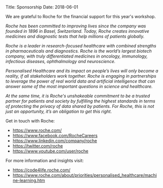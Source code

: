 Title: Sponsorship
Date: 2018-06-01

We are grateful to Roche for the financial support for this year's workshop.

<i>Roche has been committed to improving lives since the company was founded in 1896 in Basel, Switzerland. Today, Roche creates innovative medicines and diagnostic tests that help millions of patients globally.

Roche is a leader in research-focused healthcare with combined strengths in pharmaceuticals and diagnostics. Roche is the world’s largest biotech company, with truly differentiated medicines in oncology, immunology, infectious diseases, ophthalmology and neuroscience.

Personalised Healthcare and its impact on people’s lives will only become a reality, if all stakeholders work together. Roche is engaging in partnerships to leverage the power of real world data and  artificial intelligence that can answer some of the most important questions in science and healthcare. 


At the same time, it is Roche's unshakeable commitment to be a trusted partner for patients and society by fulfilling the highest standards in terms of protecting the privacy of data shared by patients. For Roche, this is not just an opportunity, it’s an obligation to get this right.</i>


Get in touch with Roche: 

 - https://www.roche.com/ 
 - https://www.facebook.com/RocheCareers
 - https://www.linkedin.com/company/roche
 - https://twitter.com/roche
 - https://www.youtube.com/user/roche


For more information and insights visit:

 - https://code4life.roche.com/
 - https://www.roche.com/about/priorities/personalised_healthcare/machine-learning.htm

<!-- 
Code for Life


Switzerland
 -->
 

<!-- Gloria Macia -->
<!-- 



 

Charlotta Fruchtenicht



 

Celia Bel
 -->
<!-- https://code4life.roche.com/there-is-always-room-for-improvement

 

USA

 

Sam Whipple

https://code4life.roche.com/making-personalized-healthcare-a-reality -->




